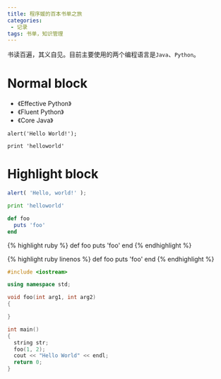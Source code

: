 ```yaml
---
title: 程序媛的百本书单之旅
categories:
 - 记录
tags: 书单，知识管理
---
```


书读百遍，其义自见。目前主要使用的两个编程语言是`Java`、`Python`。

# Normal block

- 《Effective Python》
- 《Fluent Python》
- 《Core Java》
```
alert('Hello World!');
```

    print 'helloworld'

# Highlight block

```javascript
alert( 'Hello, world!' );
```

```python
print 'helloworld'
```

```ruby
def foo
  puts 'foo'
end
```

{% highlight ruby %}
def foo
  puts 'foo'
end
{% endhighlight %}

{% highlight ruby linenos %}
def foo
  puts 'foo'
end
{% endhighlight %}

```c++
#include <iostream>

using namespace std;

void foo(int arg1, int arg2)
{

}

int main()
{
  string str;
  foo(1, 2);
  cout << "Hello World" << endl;
  return 0;
}
```
